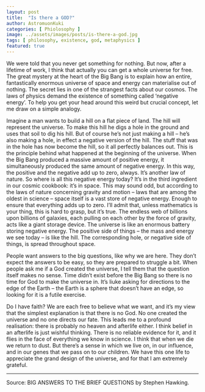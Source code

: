 ```yaml
---
layout: post
title:  "Is there a GOD?"
author: AstromuonKuki
categories: [ Phiolosophy ]
image: ../assets/images/posts/is-there-a-god.jpg
tags: [ philosophy, existence, god, metaphysics ]
featured: true
---
```


We were told that you never get something for nothing. But now, after a lifetime of work, I think that actually you can get a whole universe for free. The great mystery at the heart of the Big Bang is to explain how an entire, fantastically enormous universe of space and energy can materialise out of nothing. The secret lies in one of the strangest facts about our cosmos. The laws of physics demand the existence of something called ‘negative energy’. To help you get your head around this weird but crucial concept, let me draw on a simple analogy.

Imagine a man wants to build a hill on a flat piece of land. The hill will represent the universe. To make this hill he digs a hole in the ground and uses that soil to dig his hill. But of course he’s not just making a hill – he’s also making a hole, in effect a negative version of the hill. The stuff that was in the hole has now become the hill, so it all perfectly balances out. This is the principle behind what happened at the beginning of the universe. When the Big Bang produced a massive amount of positive energy, it simultaneously produced the same amount of negative energy. In this way, the positive and the negative add up to zero, always. It’s another law of nature. So where is all this negative energy today? It’s in the third ingredient in our cosmic cookbook: it’s in space. This may sound odd, but according to the laws of nature concerning gravity and motion – laws that are among the oldest in science – space itself is a vast store of negative energy. Enough to ensure that everything adds up to zero. I’ll admit that, unless mathematics is your thing, this is hard to grasp, but it’s true. The endless web of billions upon billions of galaxies, each pulling on each other by the force of gravity, acts like a giant storage device. The universe is like an enormous battery storing negative energy. The positive side of things – the mass and energy we see today – is like the hill. The corresponding hole, or negative side of things, is spread throughout space.

People want answers to the big questions, like why we are here. They don’t expect the answers to be easy, so they are prepared to struggle a bit. When people ask me if a God created the universe, I tell them that the question itself makes no sense. Time didn’t exist before the Big Bang so there is no time for God to make the universe in. It’s liuke asking for directions to the edge of the Earth – the Earth is a sphere that doesn’t have an edge, so looking for it is a futile exercise.

Do I have faith? We are each free to believe what we want, and it’s my view that the simplest explanation is that there is no God. No one created the universe and no one directs our fate. This leads me to a profound realisation: there is probably no heaven and afterlife either. I think belief in an afterlife is just wishful thinking. There is no reliable evidence for it, and it flies in the face of everything we know in science. I think that when we die we return to dust. But there’s a sense in which we live on, in our influence, and in our genes that we pass on to our children. We have this one life to appreciate the grand design of the universe, and for that I am extremely grateful.
_____
Source: BIG ANSWERS TO THE BRIEF QUESTIONS by Stephen Hawking.

